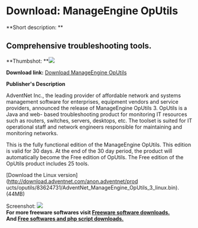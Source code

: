 # Download: ManageEngine OpUtils

**Short description: **

## Comprehensive troubleshooting tools.

  
**Thumbshot: **![](http://www.freewarefiles.com/screenshot/oputils3_md.gif)   
  
**Download link:** [Download ManageEngine OpUtils](http://freesoftwares.boysofts.com/ManageEngine-OpUtils_program_11809.html)  
  

**Publisher's Description**  
  

AdventNet Inc., the leading provider of affordable network and systems
management software for enterprises, equipment vendors and service providers,
announced the release of ManageEngine OpUtils 3. OpUtils is a Java and web-
based troubleshooting product for monitoring IT resources such as routers,
switches, servers, desktops, etc. The toolset is suited for IT operational
staff and network engineers responsible for maintaining and monitoring
networks.

This is the fully functional edition of the ManageEngine OpUtils. This edition
is valid for 30 days. At the end of the 30 day period, the product will
automatically become the Free edition of OpUtils. The Free edition of the
OpUtils product includes 25 tools.

[Download the Linux version](http://download.adventnet.com/anon.adventnet/prod
ucts/oputils/83624731/AdventNet_ManageEngine_OpUtils_3_linux.bin). (44MB)

  
  
Screenshot: ![](http://www.freewarefiles.com/screenshot/oputils3.gif)  
**For more freeware softwares visit [Freeware software downloads.](http://freesoftwares.boysofts.com/)**   
**And [Free softwares and php script downloads.](http://www.boysofts.com/)**

